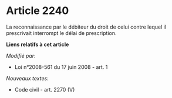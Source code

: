 # Article 2240

La reconnaissance par le débiteur du droit de celui contre lequel il prescrivait interrompt le délai de prescription.

**Liens relatifs à cet article**

_Modifié par_:

  - Loi n°2008-561 du 17 juin 2008 - art. 1

_Nouveaux textes_:

  - Code civil - art. 2270 (V)
